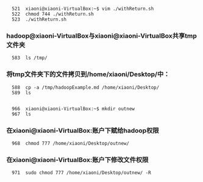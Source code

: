 ```
  521  xiaoni@xiaoni-VirtualBox:~$ vim ./withReturn.sh
  522  chmod 744 ./withReturn.sh 
  523  ./withReturn.sh 
```
 
 
### hadoop@xiaoni-VirtualBox与xiaoni@xiaoni-VirtualBox共享tmp文件夹
  
```
  583  ls /tmp/
```

### 将tmp文件夹下的文件拷贝到/home/xiaoni/Desktop/中：
```
  588  cp -a /tmp/hadoopExample.md /home/xiaoni/Desktop/
  589  ls
  
  
  966  xiaoni@xiaoni-VirtualBox:~$ mkdir outnew
  967  ls
```

### 在xiaoni@xiaoni-VirtualBox:账户下赋给hadoop权限
```
  968  chmod 777 /home/xiaoni/Desktop/outnew/
```  

### 在xiaoni@xiaoni-VirtualBox:账户下修改文件权限
```
  971  sudo chmod 777 /home/xiaoni/Desktop/outnew/ -R
```
